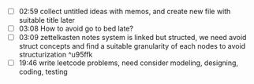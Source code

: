 
- [ ] 02:59 collect untitled ideas with memos, and create new file with suitable title later 
- [ ] 03:08 How to avoid go to bed late?
- [ ] 03:09 zettelkasten notes system is linked but structed, we need avoid struct concepts and find a suitable granularity of each nodes to avoid structurization ^u95ffk
- [ ] 19:46 write leetcode problems, need consider modeling, designing, coding, testing